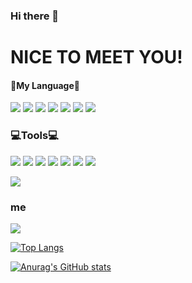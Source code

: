 ### Hi there 👋

<!--
**chaeyoung1027/chaeyoung1027** is a ✨ _special_ ✨ repository because its `README.md` (this file) appears on your GitHub profile.

Here are some ideas to get you started:

- 🔭 I’m currently working on ...
- 🌱 I’m currently learning ...
- 👯 I’m looking to collaborate on ...
- 🤔 I’m looking for help with ...
- 💬 Ask me about ...
- 📫 How to reach me: ...
- 😄 Pronouns: ...
- ⚡ Fun fact: ...
-->
# NICE TO MEET YOU!

#### 📕My Language📕
 <img src="https://img.shields.io/badge/Java-007396?style=flat-square&logo=Java&logoColor=white"/></a>
  <img src="https://img.shields.io/badge/C-A8B9CC?style=flat-square&logo=C&logoColor=white"/>
  <img src="https://img.shields.io/badge/C++-00599C?style=flat-square&logo=C++&logoColor=white"/>
  <img src="https://img.shields.io/badge/python-3776AB?style=flat-square&logo=python&logoColor=white"/>
  <img src="https://img.shields.io/badge/MySQL-4479A1?style=flat-square&logo=MySQL&logoColor=white"/>
  <img src="https://img.shields.io/badge/html-E34F26?style=flat-square&logo=html&logoColor=white"/>
  <img src="https://img.shields.io/badge/Android-3DDC84?style=flat-square&logo=Android&logoColor=white"/>

### 💻Tools💻
<p><img src="https://img.shields.io/badge/Eclipse-2C2255?style=flat-square&logo=Eclipse&logoColor=white"/>
  <img src="https://img.shields.io/badge/Android Studio-3DDC84?style=flat-square&logo=Android Studio&logoColor=white"/>
  <img src="https://img.shields.io/badge/Visual Studio-5C2D91?style=flat-square&logo=Visual Studio&logoColor=white"/>
  <img src="https://img.shields.io/badge/Visual Studio Code-007ACC?style=flat-square&logo=Visual Studio Code&logoColor=white"/>
  <img src="https://img.shields.io/badge/PyCharm-000000?style=flat-square&logo=PyCharm&logoColor=white"/>
  <img src="https://img.shields.io/badge/Microsoft Excel-217346?style=flat-square&logo=Microsoft Excel&logoColor=white"/>
  <img src="https://img.shields.io/badge/Microsoft PowerPoint-B7472A?style=flat-square&logo=Microsoft PowerPoint&logoColor=white"/></p>
  <img src="https://img.shields.io/badge/Android Studio-3DDC84?style=flat-square&logo=Android Studio &logoColor=white"/></p>
  

### me
  <a href="https://www.instagram.com/176oxm/" target="_blank"><img src="https://img.shields.io/badge/Instagram-E4405F?style=flat-square&logo=Instagram&logoColor=white"/></a>
  
  
  
  
  
[![Top Langs](https://github-readme-stats.vercel.app/api/top-langs/?username=chaeyoung1027&layout=compact)](https://github.com/chaeyoung1027/github-readme-stats)

[![Anurag's GitHub stats](https://github-readme-stats.vercel.app/api?username=chaeyoung1027)](https://github.com/chaeyoung1027/github-readme-stats)
